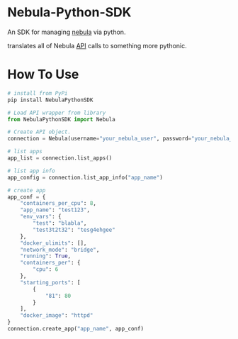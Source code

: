 # Nebula-Python-SDK
An SDK for managing [nebula](http://nebula.readthedocs.io/en/latest/) via python.

translates all of Nebula [API](http://nebula.readthedocs.io/en/latest/api/) calls to something more pythonic.

# How To Use
```python
# install from PyPi
pip install NebulaPythonSDK

# Load API wrapper from library
from NebulaPythonSDK import Nebula

# Create API object.
connection = Nebula(username="your_nebula_user", password="your_nebula_pass", host="nebula.example.com", protocol="http")

# list apps
app_list = connection.list_apps()

# list app info
app_config = connection.list_app_info("app_name")

# create app
app_conf = {
    "containers_per_cpu": 8,
    "app_name": "test123",
    "env_vars": {
        "test": "blabla",
        "test3t2t32": "tesg4ehgee"
    },
    "docker_ulimits": [],
    "network_mode": "bridge",
    "running": True,
    "containers_per": {
        "cpu": 6
    },
    "starting_ports": [
        {
            "81": 80
        }
    ],
    "docker_image": "httpd"
}
connection.create_app("app_name", app_conf)
```